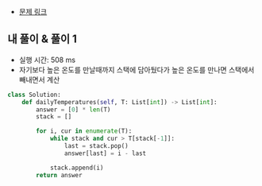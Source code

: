 - [문제 링크](https://leetcode.com/problems/daily-temperatures/)

## 내 풀이 & 풀이 1

- 실행 시간: 508 ms
- 자기보다 높은 온도를 만날때까지 스택에 담아뒀다가 높은 온도를 만나면 스택에서 빼내면서 계산

```python
class Solution:
    def dailyTemperatures(self, T: List[int]) -> List[int]:
        answer = [0] * len(T)
        stack = []

        for i, cur in enumerate(T):
            while stack and cur > T[stack[-1]]:
                last = stack.pop()
                answer[last] = i - last

            stack.append(i)
        return answer
```
